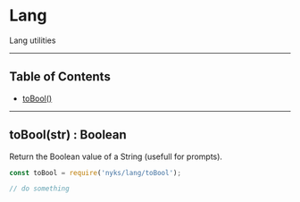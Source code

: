 # Lang

Lang utilities

------

## Table of Contents

  * [toBool()](#toBool)

------

<a name="toBool"></a>
## toBool(str) : Boolean

Return the Boolean value of a String (usefull for prompts).

```javascript
const toBool = require('nyks/lang/toBool');

// do something
```
